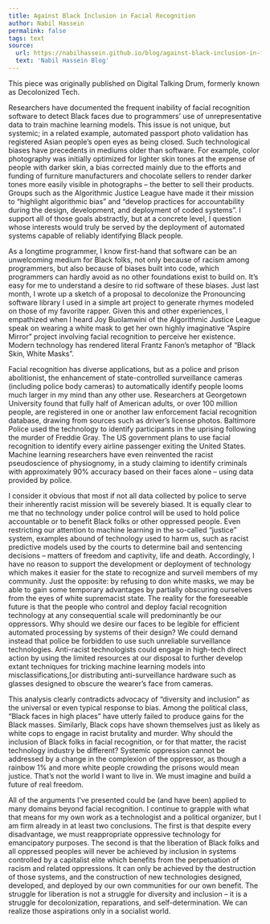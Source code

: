 ```yaml
---
title: Against Black Inclusion in Facial Recognition
author: Nabil Hassein
permalink: false
tags: text
source:
  url: https://nabilhassein.github.io/blog/against-black-inclusion-in-facial-recognition/
  text: 'Nabil Hassein Blog'
---
```


This piece was originally published on Digital Talking Drum, formerly known as Decolonized Tech.

Researchers have documented the frequent inability of facial recognition software to detect Black faces due to programmers’ use of unrepresentative data to train machine learning models. This issue is not unique, but systemic; in a related example, automated passport photo validation has registered Asian people’s open eyes as being closed. Such technological biases have precedents in mediums older than software. For example, color photography was initially optimized for lighter skin tones at the expense of people with darker skin, a bias corrected mainly due to the efforts and funding of furniture manufacturers and chocolate sellers to render darker tones more easily visible in photographs – the better to sell their products. Groups such as the Algorithmic Justice League have made it their mission to “highlight algorithmic bias” and “develop practices for accountability during the design, development, and deployment of coded systems”. I support all of those goals abstractly, but at a concrete level, I question whose interests would truly be served by the deployment of automated systems capable of reliably identifying Black people.

As a longtime programmer, I know first-hand that software can be an unwelcoming medium for Black folks, not only because of racism among programmers, but also because of biases built into code, which programmers can hardly avoid as no other foundations exist to build on. It’s easy for me to understand a desire to rid software of these biases. Just last month, I wrote up a sketch of a proposal to decolonize the Pronouncing software library I used in a simple art project to generate rhymes modeled on those of my favorite rapper. Given this and other experiences, I empathized when I heard Joy Buolamwini of the Algorithmic Justice League speak on wearing a white mask to get her own highly imaginative “Aspire Mirror” project involving facial recognition to perceive her existence. Modern technology has rendered literal Frantz Fanon’s metaphor of “Black Skin, White Masks”.

Facial recognition has diverse applications, but as a police and prison abolitionist, the enhancement of state-controlled surveillance cameras (including police body cameras) to automatically identify people looms much larger in my mind than any other use. Researchers at Georgetown University found that fully half of American adults, or over 100 million people, are registered in one or another law enforcement facial recognition database, drawing from sources such as driver’s license photos. Baltimore Police used the technology to identify participants in the uprising following the murder of Freddie Gray. The US government plans to use facial recognition to identify every airline passenger exiting the United States. Machine learning researchers have even reinvented the racist pseudoscience of physiognomy, in a study claiming to identify criminals with approximately 90% accuracy based on their faces alone – using data provided by police.

I consider it obvious that most if not all data collected by police to serve their inherently racist mission will be severely biased. It is equally clear to me that no technology under police control will be used to hold police accountable or to benefit Black folks or other oppressed people. Even restricting our attention to machine learning in the so-called “justice” system, examples abound of technology used to harm us, such as racist predictive models used by the courts to determine bail and sentencing decisions – matters of freedom and captivity, life and death. Accordingly, I have no reason to support the development or deployment of technology which makes it easier for the state to recognize and surveil members of my community. Just the opposite: by refusing to don white masks, we may be able to gain some temporary advantages by partially obscuring ourselves from the eyes of white supremacist state. The reality for the foreseeable future is that the people who control and deploy facial recognition technology at any consequential scale will predominantly be our oppressors. Why should we desire our faces to be legible for efficient automated processing by systems of their design? We could demand instead that police be forbidden to use such unreliable surveillance technologies. Anti-racist technologists could engage in high-tech direct action by using the limited resources at our disposal to further develop extant techniques for tricking machine learning models into misclassifications,[or distributing anti-surveillance hardware such as glasses designed to obscure the wearer’s face from cameras.

This analysis clearly contradicts advocacy of “diversity and inclusion” as the universal or even typical response to bias. Among the political class, “Black faces in high places” have utterly failed to produce gains for the Black masses. Similarly, Black cops have shown themselves just as likely as white cops to engage in racist brutality and murder. Why should the inclusion of Black folks in facial recognition, or for that matter, the racist technology industry be different? Systemic oppression cannot be addressed by a change in the complexion of the oppressor, as though a rainbow 1% and more white people crowding the prisons would mean justice. That’s not the world I want to live in. We must imagine and build a future of real freedom.

All of the arguments I’ve presented could be (and have been) applied to many domains beyond facial recognition. I continue to grapple with what that means for my own work as a technologist and a political organizer, but I am firm already in at least two conclusions. The first is that despite every disadvantage, we must reappropriate oppressive technology for emancipatory purposes. The second is that the liberation of Black folks and all oppressed peoples will never be achieved by inclusion in systems controlled by a capitalist elite which benefits from the perpetuation of racism and related oppressions. It can only be achieved by the destruction of those systems, and the construction of new technologies designed, developed, and deployed by our own communities for our own benefit. The struggle for liberation is not a struggle for diversity and inclusion – it is a struggle for decolonization, reparations, and self-determination. We can realize those aspirations only in a socialist world.